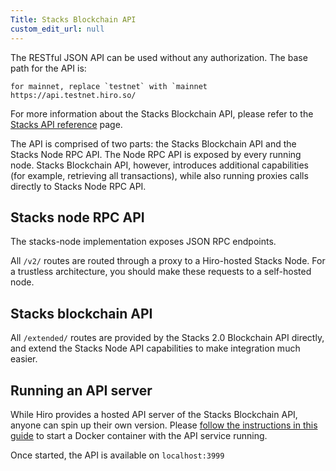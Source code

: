 ```yaml
---
Title: Stacks Blockchain API
custom_edit_url: null
---
```


The RESTful JSON API can be used without any authorization. The base path for the API is:

``for mainnet, replace `testnet` with `mainnet
https://api.testnet.hiro.so/``

For more information about the Stacks Blockchain API, please refer to the [Stacks API reference](https://docs.hiro.so/api?_gl=1*1nvx6u*_ga*NTQ3NDA3NTIuMTY2MDA3MTQ1MA..*_ga_NB2VBT0KY2*MTY2MzkxNTIzNS4yMi4xLjE2NjM5MTY1OTMuMC4wLjA.) page.

The API is comprised of two parts: the Stacks Blockchain API and the Stacks Node RPC API. The Node RPC API is exposed by every running node. Stacks Blockchain API, however, introduces additional capabilities (for example, retrieving all transactions), while also running proxies calls directly to Stacks Node RPC API.

## Stacks node RPC API

The stacks-node implementation exposes JSON RPC endpoints.

All `/v2/` routes are routed through a proxy to a Hiro-hosted Stacks Node. For a trustless architecture, you should make these requests to a self-hosted node.

## Stacks blockchain API

All `/extended/` routes are provided by the Stacks 2.0 Blockchain API directly, and extend the Stacks Node API capabilities to make integration much easier.

## Running an API server

While Hiro provides a hosted API server of the Stacks Blockchain API, anyone can spin up their own version. Please [follow the instructions in this guide](/get-started/running-api-node) to start a Docker container with the API service running.

Once started, the API is available on `localhost:3999`

[microblocks_api]: https://docs.hiro.so/api#tag/Microblocks
